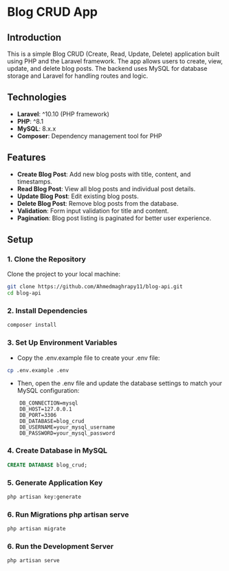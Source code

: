 # Blog CRUD App

## Introduction
This is a simple Blog CRUD (Create, Read, Update, Delete) application built using PHP and the Laravel framework. The app allows users to create, view, update, and delete blog posts. The backend uses MySQL for database storage and Laravel for handling routes and logic.

## Technologies
- **Laravel**: ^10.10 (PHP framework)
- **PHP**: ^8.1
- **MySQL**: 8.x.x
- **Composer**: Dependency management tool for PHP

## Features
- **Create Blog Post**: Add new blog posts with title, content, and timestamps.
- **Read Blog Post**: View all blog posts and individual post details.
- **Update Blog Post**: Edit existing blog posts.
- **Delete Blog Post**: Remove blog posts from the database.
- **Validation**: Form input validation for title and content.
- **Pagination**: Blog post listing is paginated for better user experience.

## Setup

### 1. Clone the Repository
Clone the project to your local machine:
```bash
git clone https://github.com/Ahmedmaghrapy11/blog-api.git
cd blog-api
```

### 2. Install Dependencies
```bash
composer install
```

### 3. Set Up Environment Variables
- Copy the .env.example file to create your .env file:
```bash
cp .env.example .env
```
- Then, open the .env file and update the database settings to match your MySQL configuration:
```code
    DB_CONNECTION=mysql
    DB_HOST=127.0.0.1
    DB_PORT=3306
    DB_DATABASE=blog_crud
    DB_USERNAME=your_mysql_username
    DB_PASSWORD=your_mysql_password
```

### 4. Create Database in MySQL
```sql
CREATE DATABASE blog_crud;
```

### 5. Generate Application Key
```bash
php artisan key:generate
```

### 6. Run Migrations php artisan serve
```bash
php artisan migrate
```

### 6. Run the Development Server
```bash
php artisan serve
```
